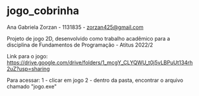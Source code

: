 # jogo_cobrinha

Ana Gabriela Zorzan - 1131835 - zorzan425@gmail.com

Projeto de jogo 2D, desenvolvido como trabalho acadêmico para a disciplina de Fundamentos de Programação - Atitus 2022/2


Link para o jogo: https://drive.google.com/drive/folders/1_mcgY_CLYQWU_t0j5vLBPuUt134rh2uZ?usp=sharing

Para acessar: 
  1 - clicar em jogo
  2 - dentro da pasta, encontrar o arquivo chamado "jogo.exe"
 
